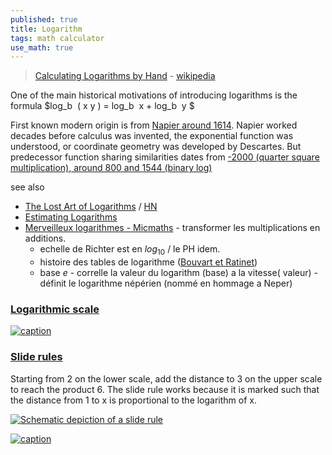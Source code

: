 ```yaml
---
published: true
title: Logarithm
tags: math calculator
use_math: true
---
```

> [Calculating Logarithms by Hand](https://news.ycombinator.com/item?id=38836437) - [wikipedia](https://en.wikipedia.org/wiki/Logarithm)

One of the main historical motivations of introducing logarithms is the formula $log_b ⁡ ( x y ) = log_b ⁡ x + log_b ⁡ y $ 

First known modern origin is from [Napier around 1614](https://en.wikipedia.org/wiki/History_of_logarithms). Napier worked decades before calculus was invented, the exponential function was understood, or coordinate geometry was developed by Descartes. But predecessor function sharing similarities dates from [-2000 (quarter square multiplication), around 800 and 1544 (binary log) ](https://en.wikipedia.org/wiki/History_of_logarithms#Predecessors)

see also
- [The Lost Art of Logarithms](https://www.lostartoflogarithms.com/) / [HN](https://news.ycombinator.com/item?id=43356314)
- [Estimating Logarithms](https://news.ycombinator.com/item?id=44142251)
- [Merveilleux logarithmes - Micmaths](https://www.youtube.com/watch?v=rWfl7Pw8YVE) - transformer les multiplications en additions.
	- echelle de Richter est en $log_10$ / le PH idem.
    - histoire des tables de logarithme ([Bouvart et Ratinet](https://fr.wikipedia.org/wiki/Bouvart_et_Ratinet))
    - base $e$ - correlle la valeur du logarithm (base) a la vitesse( valeur) - définit le logarithme népérien (nommé en hommage a Neper)

### [Logarithmic scale](https://en.wikipedia.org/wiki/Logarithm#Logarithmic_scale)

[ ![caption](https://upload.wikimedia.org/wikipedia/commons/thumb/4/4f/Germany_Hyperinflation.svg/330px-Germany_Hyperinflation.svg.png) ](https://en.wikipedia.org/wiki/Logarithm#Logarithmic_scale)


### [Slide rules](https://news.ycombinator.com/item?id=39309083)

Starting from 2 on the lower scale, add the distance to 3 on the upper scale to reach the product 6. The slide rule works because it is marked such that the distance from 1 to x is proportional to the logarithm of x.

[![Schematic depiction of a slide rule](https://upload.wikimedia.org/wikipedia/commons/thumb/8/8f/Slide_rule_example2_with_labels.svg/825px-Slide_rule_example2_with_labels.svg.png)](https://en.wikipedia.org/wiki/Logarithm)



[ ![caption](https://static01.nyt.com/images/2024/02/11/multimedia/00Shawlee-3-02-bcpf-print2/00Shawlee-3-02-bcpf-superJumbo.jpg?quality=75&auto=webp)](https://www.nytimes.com/2024/02/08/science/walter-shawlee-dead.html)
